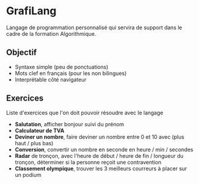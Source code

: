 # GrafiLang

Langage de programmation personnalisé qui servira de support dans le cadre de la formation Algorithmique.

## Objectif

- Syntaxe simple (peu de ponctuations)
- Mots clef en français (pour les non bilingues)
- Interprétable côté navigateur

## Exercices

Liste d'exercices que l'on doit pouvoir résoudre avec le langage 

- **Salutation**, afficher bonjour suivi du prénom
- **Calculateur de TVA**
- **Deviner un nombre**, faire deviner un nombre entre 0 et 10 avec (plus haut / plus bas) 
- **Conversion**, convertir un nombre en seconde en heure / min / secondes
- **Radar** de tronçon, avec l'heure de début / heure de fin / longueur du tronçon, déterminer si la personne reçoit une contravention 
- **Classement olympique**, trouver les 3 meilleurs courreurs à placer sur un podium

